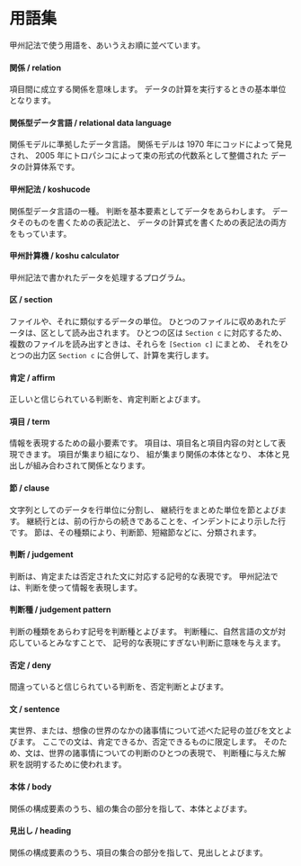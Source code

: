 # 用語集

甲州記法で使う用語を、あいうえお順に並べています。


#### 関係 / relation

項目間に成立する関係を意味します。
データの計算を実行するときの基本単位となります。


#### 関係型データ言語 / relational data language

関係モデルに準拠したデータ言語。
関係モデルは 1970 年にコッドによって発見され、
2005 年にトロパシコによって束の形式の代数系として整備された
データの計算体系です。


#### 甲州記法 / koshucode

関係型データ言語の一種。
判断を基本要素としてデータをあらわします。
データそのものを書くための表記法と、
データの計算式を書くための表記法の両方をもっています。


#### 甲州計算機 / koshu calculator

甲州記法で書かれたデータを処理するプログラム。


#### 区 / section

ファイルや、それに類似するデータの単位。
ひとつのファイルに収めあれたデータは、区として読み出されます。
ひとつの区は `Section c` に対応するため、
複数のファイルを読み出すときは、それらを `[Section c]` にまとめ、
それをひとつの出力区 `Section c` に合併して、計算を実行します。


#### 肯定 / affirm

正しいと信じられている判断を、肯定判断とよびます。


#### 項目 / term

情報を表現するための最小要素です。
項目は、項目名と項目内容の対として表現できます。
項目が集まり組になり、
組が集まり関係の本体となり、
本体と見出しが組み合わされて関係となります。


#### 節 / clause

文字列としてのデータを行単位に分割し、
継続行をまとめた単位を節とよびます。
継続行とは、前の行からの続きであることを、インデントにより示した行です。
節は、その種類により、判断節、短縮節などに、分類されます。


#### 判断 / judgement

判断は、肯定または否定された文に対応する記号的な表現です。
甲州記法では、判断を使って情報を表現します。


#### 判断種 / judgement pattern

判断の種類をあらわす記号を判断種とよびます。
判断種に、自然言語の文が対応しているとみなすことで、
記号的な表現にすぎない判断に意味を与えます。


#### 否定 / deny

間違っていると信じられている判断を、否定判断とよびます。


#### 文 / sentence

実世界、または、想像の世界のなかの諸事情について述べた記号の並びを文とよびます。
ここでの文は、肯定できるか、否定できるものに限定します。
そのため、文は、世界の諸事情についての判断のひとつの表現で、
判断種に与えた解釈を説明するために使われます。


#### 本体 / body

関係の構成要素のうち、組の集合の部分を指して、本体とよびます。


#### 見出し / heading

関係の構成要素のうち、項目の集合の部分を指して、見出しとよびます。

